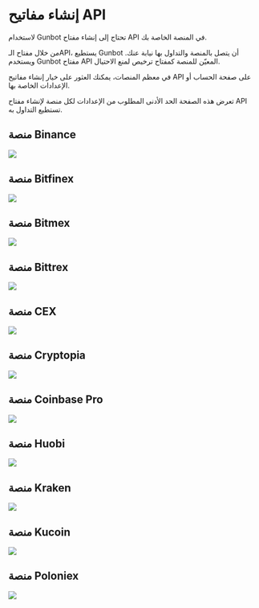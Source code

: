 # إنشاء مفاتيح API

لاستخدام Gunbot تحتاج إلى إنشاء مفتاح API في المنصة الخاصة بك.

من خلال مفتاح الـAPI، يستطيع Gunbot أن يتصل بالمنصة والتداول بها نيابة عنك. ويستخدم Gunbot مفتاح API المعيّن للمنصة كمفتاح ترخيص لمنع الاحتيال.

في معظم المنصات، يمكنك العثور على خيار إنشاء مفاتيح API على صفحة الحساب أو الإعدادات الخاصة بها.

تعرض هذه الصفحة الحد الأدنى المطلوب من الإعدادات لكل منصة لإنشاء مفتاح API تستطيع التداول به.

## منصة Binance

![](https://user-images.githubusercontent.com/2372008/41608791-a2958df2-73e9-11e8-9546-eb5d51c57cef.png)

## منصة Bitfinex

![](https://user-images.githubusercontent.com/2372008/41608792-a2b74dac-73e9-11e8-9388-40e856dd1bc9.png)

## منصة Bitmex

![](https://user-images.githubusercontent.com/2372008/51178181-1a91de00-18c2-11e9-8f83-9f8254887f0f.png)

## منصة Bittrex

![](https://user-images.githubusercontent.com/2372008/41608793-a2eecc6e-73e9-11e8-8535-693c9fb48e90.png)

## منصة CEX

![](https://user-images.githubusercontent.com/2372008/41608794-a3136f1a-73e9-11e8-9785-40bc7b28c4cc.png)

## منصة Cryptopia

![](https://user-images.githubusercontent.com/2372008/41608795-a3382698-73e9-11e8-8b42-a8e6974f6631.png)

## منصة Coinbase Pro

![](https://user-images.githubusercontent.com/2372008/43724347-063e0ed0-999a-11e8-9370-6bbf43fbdce7.png)

## منصة Huobi

![](https://user-images.githubusercontent.com/2372008/48340559-2fa48380-e66b-11e8-978a-242b4bdca5ff.PNG)

## منصة Kraken

![](https://user-images.githubusercontent.com/2372008/41608797-a3892250-73e9-11e8-930a-aac6d5dc9c1d.png)

## منصة Kucoin

![](https://user-images.githubusercontent.com/2372008/41608799-a3a57c02-73e9-11e8-9deb-e7bbe24ae87c.png)

## منصة Poloniex

![](https://user-images.githubusercontent.com/2372008/41608801-a3c41af4-73e9-11e8-8b8b-039c28d5cc7b.png)

